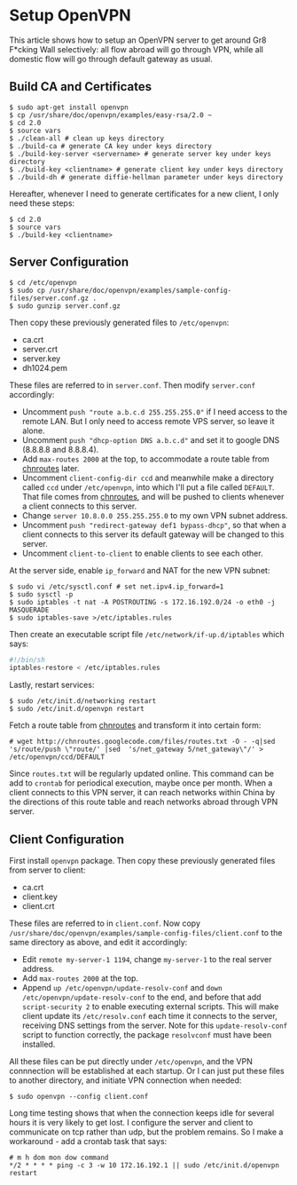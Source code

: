 # Setup OpenVPN

This article shows how to setup an OpenVPN server to get around Gr8 F*cking Wall selectively: all flow abroad will go through VPN, while all domestic flow will go through default gateway as usual.

## Build CA and Certificates

```text
$ sudo apt-get install openvpn
$ cp /usr/share/doc/openvpn/examples/easy-rsa/2.0 ~
$ cd 2.0
$ source vars
$ ./clean-all # clean up keys directory
$ ./build-ca # generate CA key under keys directory
$ ./build-key-server <servername> # generate server key under keys directory
$ ./build-key <clientname> # generate client key under keys directory
$ ./build-dh # generate diffie-hellman parameter under keys directory
```

Hereafter, whenever I need to generate certificates for a new client, I only need these steps:

```text
$ cd 2.0
$ source vars
$ ./build-key <clientname>
```

## Server Configuration

```text
$ cd /etc/openvpn
$ sudo cp /usr/share/doc/openvpn/examples/sample-config-files/server.conf.gz .
$ sudo gunzip server.conf.gz
```

Then copy these previously generated files to `/etc/openvpn`:

* ca.crt
* server.crt
* server.key
* dh1024.pem

These files are referred to in `server.conf`. Then modify `server.conf` accordingly:

* Uncomment `push "route a.b.c.d 255.255.255.0"` if I need access to the remote LAN. But I only need to access remote VPS server, so leave it alone.
* Uncomment `push "dhcp-option DNS a.b.c.d"` and set it to google DNS (8.8.8.8 and 8.8.8.4).
* Add `max-routes 2000` at the top, to accommodate a route table from [chnroutes](http://code.google.com/p/chnroutes) later.
* Uncomment `client-config-dir ccd` and meanwhile make a directory called `ccd` under `/etc/openvpn`, into which I'll put a file called `DEFAULT`. That file comes from [chnroutes](http://code.google.com/p/chnroutes), and will be pushed to clients whenever a client connects to this server.
* Change `server 10.8.0.0 255.255.255.0` to my own VPN subnet address.
* Uncomment `push "redirect-gateway def1 bypass-dhcp"`, so that when a client connects to this server its default gateway will be changed to this server.
* Uncomment `client-to-client` to enable clients to see each other.

At the server side, enable `ip_forward` and NAT for the new VPN subnet:

```text
$ sudo vi /etc/sysctl.conf # set net.ipv4.ip_forward=1
$ sudo sysctl -p
$ sudo iptables -t nat -A POSTROUTING -s 172.16.192.0/24 -o eth0 -j MASQUERADE
$ sudo iptables-save >/etc/iptables.rules
```

Then create an executable script file `/etc/network/if-up.d/iptables` which says:

```bash
#!/bin/sh
iptables-restore < /etc/iptables.rules
```

Lastly, restart services:

```text
$ sudo /etc/init.d/networking restart
$ sudo /etc/init.d/openvpn restart
```

Fetch a route table from [chnroutes](http://code.google.com/p/chnroutes) and transform it into certain form:

```text
# wget http://chnroutes.googlecode.com/files/routes.txt -O - -q|sed  's/route/push \"route/' |sed  's/net_gateway 5/net_gateway\"/' > /etc/openvpn/ccd/DEFAULT
```

Since `routes.txt` will be regularly updated online. This command can be add to `crontab` for periodical execution, maybe once per month. When a client connects to this VPN server, it can reach networks within China by the directions of this route table and reach networks abroad through VPN server.

## Client Configuration

First install `openvpn` package. Then copy these previously generated files from server to client:

* ca.crt
* client.key
* client.crt

These files are referred to in `client.conf`. Now copy `/usr/share/doc/openvpn/examples/sample-config-files/client.conf` to the same directory as above, and edit it accordingly:

* Edit `remote my-server-1 1194`, change `my-server-1` to the real server address.
* Add `max-routes 2000` at the top.
* Append `up /etc/openvpn/update-resolv-conf` and `down /etc/openvpn/update-resolv-conf` to the end, and before that add `script-security 2` to enable executing external scripts. This will make client update its `/etc/resolv.conf` each time it connects to the server, receiving DNS settings from the server. Note for this `update-resolv-conf` script to function correctly, the package `resolvconf` must have been installed.

All these files can be put directly under `/etc/openvpn`, and the VPN connnection will be established at each startup. Or I can just put these files to another directory, and initiate VPN connection when needed:

```text
$ sudo openvpn --config client.conf
```

Long time testing shows that when the connection keeps idle for several hours it is very likely to get lost. I configure the server and client to communicate on tcp rather than udp, but the problem remains. So I make a workaround - add a crontab task that says:

```text
# m h dom mon dow command
*/2 * * * * ping -c 3 -w 10 172.16.192.1 || sudo /etc/init.d/openvpn restart
```